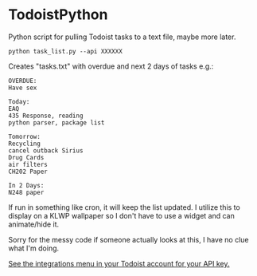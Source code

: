 # TodoistPython
 Python script for pulling Todoist tasks to a text file, maybe more later.

`python task_list.py --api XXXXXX`

Creates "tasks.txt" with overdue and next 2 days of tasks e.g.:

```
OVERDUE:
Have sex

Today:
EAQ
435 Response, reading
python parser, package list

Tomorrow:
Recycling
cancel outback Sirius
Drug Cards
air filters
CH202 Paper

In 2 Days:
N248 paper
```
If run in something like cron, it will keep the list updated. I utilize this to display on a KLWP wallpaper so I don't have to use a widget and can animate/hide it. 

Sorry for the messy code if someone actually looks at this, I have no clue what I'm doing.

[See the integrations menu in your Todoist account for your API key.](https://todoist.com/prefs/integrations)
